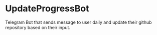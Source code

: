 # UpdateProgressBot
Telegram Bot that sends message to user daily and update their github repository based on their input.
